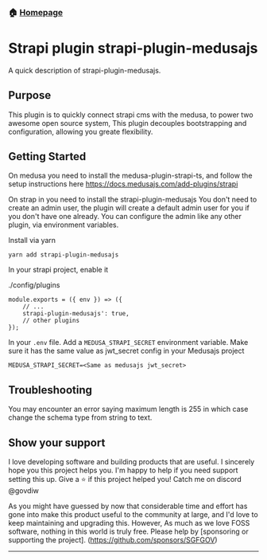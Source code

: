 ### 🏠 [Homepage](../../README.md)
# Strapi plugin strapi-plugin-medusajs

A quick description of strapi-plugin-medusajs.

## Purpose

This plugin is to quickly connect strapi cms with the medusa, to power two awesome open source system,
This plugin decouples bootstrapping and configuration, allowing you greate flexibility. 

## Getting Started

On medusa you need to install the medusa-plugin-strapi-ts, and follow the setup instructions here https://docs.medusajs.com/add-plugins/strapi

On strap in you need to install the strapi-plugin-medusajs
You don't need to create an admin user, the plugin will create a default admin user for you if you don't have one already. You can configure the admin like any other plugin, via environment variables. 

Install via yarn

```yarn add strapi-plugin-medusajs```

In your strapi project, enable it

./config/plugins

```
module.exports = ({ env }) => ({
    // ...
    strapi-plugin-medusajs': true,
    // other plugins
});
```

In your `.env` file. Add a `MEDUSA_STRAPI_SECRET` environment variable. Make sure it has the same value as jwt_secret config in your Medusajs project

```
MEDUSA_STRAPI_SECRET=<Same as medusajs jwt_secret>
```

## Troubleshooting
You may encounter an error saying maximum length is 255 in which case change the schema type from string to text.

## Show your support

I love developing software and building products that are useful. 
I sincerely hope you this project helps you. I'm happy to help if you need support setting this up. 
Give a ⭐️ if this project helped you! Catch me on discord @govdiw

As you might have guessed by now that considerable time and effort has gone into make this product useful to the community at large, and I'd love to keep maintaining and upgrading this. However, As much as we love FOSS software, nothing in this world is truly free. Please help by [sponsoring or supporting the project]. (https://github.com/sponsors/SGFGOV)

***
